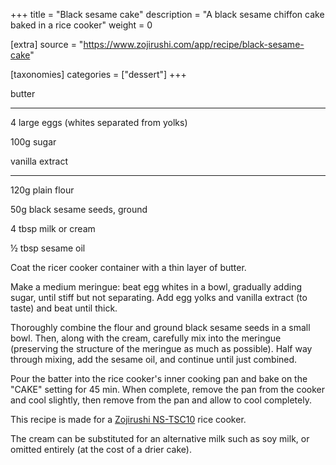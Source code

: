 +++
title = "Black sesame cake"
description = "A black sesame chiffon cake baked in a rice cooker"
weight = 0

[extra]
source = "https://www.zojirushi.com/app/recipe/black-sesame-cake"

[taxonomies]
categories = ["dessert"]
+++

butter

<hr>

4 large eggs (whites separated from yolks)

100g sugar

vanilla extract

<hr>

120g plain flour

50g black sesame seeds, ground

4 tbsp milk or cream

½ tbsp sesame oil

<!-- sep -->
Coat the ricer cooker container with a thin layer of butter.

Make a medium meringue: beat egg whites in a bowl, gradually adding sugar, until stiff but not separating.
Add egg yolks and vanilla extract (to taste) and beat until thick.

Thoroughly combine the flour and ground black sesame seeds in a small bowl.
Then, along with the cream, carefully mix into the meringue (preserving the structure of the meringue as much as possible).
Half way through mixing, add the sesame oil, and continue until just combined.

Pour the batter into the rice cooker's inner cooking pan and bake on the "CAKE" setting for 45 min.
When complete, remove the pan from the cooker and cool slightly, then remove from the pan and allow to cool completely.

<!-- sep -->
This recipe is made for a [Zojirushi NS-TSC10](https://www.zojirushi.com/app/product/nstsc) rice cooker.

The cream can be substituted for an alternative milk such as soy milk, or omitted entirely (at the cost of a drier cake).
